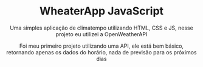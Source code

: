 <h1 align="center">WheaterApp JavaScript</h1>

<p align="center">Uma simples aplicação de climatempo utilizando HTML, CSS e JS, nesse projeto eu utilizei a OpenWeatherAPI</p>

<p align="center">Foi meu primeiro projeto  utilizando uma API, ele está bem básico, retornando apenas os dados do horário, nada de previsão para os próximos dias</p>
